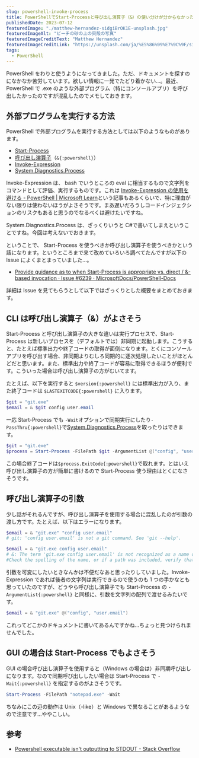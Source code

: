 ```yaml
---
slug: powershell-invoke-process
title: PowerShellでStart-Processと呼び出し演算子（&）の使い分けが分からなかった
publishedDate: 2023-07-12
featuredImage: "./matthew-hernandez-sidgiBrOK1E-unsplash.jpg"
featuredImageAlt: "ビーチの砂の上の貝殻の写真"
featuredImageCreditText: "Matthew Hernandez"
featuredImageCreditLink: "https://unsplash.com/ja/%E5%86%99%E7%9C%9F/sidgiBrOK1E"
tags:
  - PowerShell
---
```


PowerShell をわりと使うようになってきました。ただ、ドキュメントを探すのになかなか苦労しています。欲しい情報に一発でたどり着かない…。最近、 PowerShell で .exe のような外部プログラム（特にコンソールアプリ）を呼び出したかったのですが混乱したのでメモしておきます。

## 外部プログラムを実行する方法

PowerShell で外部プログラムを実行する方法としては以下のようなものがあります。

- [Start-Process](https://learn.microsoft.com/ja-jp/powershell/module/microsoft.powershell.management/start-process)
- [呼び出し演算子](https://learn.microsoft.com/ja-jp/powershell/module/microsoft.powershell.core/about/about_operators#call-operator-)（`&{:powershell}`）
- [Invoke-Expression](https://learn.microsoft.com/ja-jp/powershell/module/microsoft.powershell.utility/invoke-expression)
- [System.Diagnostics.Process](https://learn.microsoft.com/ja-jp/dotnet/api/system.diagnostics.process)

Invoke-Expression は、 bash でいうところの eval に相当するもので文字列をコマンドとして評価、実行するものです。これは [Invoke-Expression の使用を避ける - PowerShell | Microsoft Learn](https://learn.microsoft.com/ja-jp/powershell/scripting/learn/deep-dives/avoid-using-invoke-expression)という記事もあるくらいで、特に理由がない限りは使わないほうがよさそうです。まあ遅いだろうしコードインジェクションのリスクもあると思うのでなるべくは避けたいですね。

System.Diagnostics.Process は、ざっくりいうと C#で書いてしまえということですね。今回は考えないでおきます。

ということで、 Start-Process を使うべきか呼び出し演算子を使うべきかという話になります。というところまで来て改めていろいろ調べてたんですが以下の Issue によくまとまっていました…。

- [Provide guidance as to when Start-Process is appropriate vs. direct / &-based invocation · Issue #6239 · MicrosoftDocs/PowerShell-Docs](https://github.com/MicrosoftDocs/PowerShell-Docs/issues/6239)

詳細は Issue を見てもらうとして以下ではざっくりとした概要をまとめておきます。

## CLI は呼び出し演算子（&）がよさそう

Start-Process と呼び出し演算子の大きな違いは実行プロセスで、Start-Process は新しいプロセスを（デフォルトでは）非同期に起動します。こうすると、たとえば標準出力や終了コードの取得が面倒になります。とくにコンソールアプリを呼び出す場合、非同期よりむしろ同期的に逐次処理したいことがほとんどだと思います。また、標準出力や終了コードが容易に取得できるほうが便利です。こういった場合は呼び出し演算子の方がむいてます。

たとえば、以下を実行すると `$version{:powershell}` には標準出力が入り、また終了コードは `$LASTEXITCODE{:powershell}` に入ります。

```powershell
$git = "git.exe"
$email = & $git config user.email
```

一応 Start-Process でも `-Wait`オプションで同期実行にしたり`-PassThru{:powershell}`で[System.Diagnostics.Process](https://learn.microsoft.com/ja-jp/dotnet/api/system.diagnostics.process)を取ったりはできます。

```powershell
$git = "git.exe"
$process = Start-Process -FilePath $git -ArgumentList @("config", "user.email") -Wait -PassThru
```

この場合終了コードは`$process.ExitCode{:powershell}`で取れます。とはいえ呼び出し演算子の方が簡単に書けるので Start-Process 使う理由はとくになさそうです。

## 呼び出し演算子の引数

少し話がそれるんですが、呼び出し演算子を使用する場合に混乱したのが引数の渡し方です。たとえば、以下はエラーになります。

```powershell
$email = & "git.exe" "config user.email"
# git: 'config user.email' is not a git command. See 'git --help'.

$email = & "git.exe config user.email"
# &: The term 'git.exe config user.email' is not recognized as a name of a cmdlet, function, script file, or executable program.
#Check the spelling of the name, or if a path was included, verify that the path is correct and try again.
```

引数を可変にしたいときなんかは不便だなあと思ったりしていました。Invoke-Expression であれば後者の文字列は実行できるので使うのも 1 つの手かなとも思っていたのですが、どうやら呼び出し演算子でも Start-Process の `-ArgumentList{:powershell}` と同様に、引数を文字列の配列で渡せるみたいです。

```powershell
$email = & "git.exe" @("config", "user.email")
```

これってどこかのドキュメントに書いてあるんですかね…ちょっと見つけられませんでした。

## GUI の場合は Start-Process でもよさそう

GUI の場合呼び出し演算子を使用すると（Windows の場合は）非同期呼び出しになります。なので同期呼び出ししたい場合は Start-Process で `-Wait{:powershell}` を指定するのがよさそうです。

```powershell
Start-Process -FilePath "notepad.exe" -Wait
```

ちなみにこの辺の動作は Unix（-like）と Windows で異なることがあるようなので注意です…ややこしい。

## 参考

- [Powershell executable isn't outputting to STDOUT - Stack Overflow](https://stackoverflow.com/questions/51333183/powershell-executable-isnt-outputting-to-stdout/51334633#51334633)
